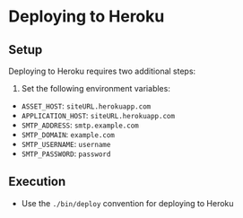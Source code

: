 # Deploying to Heroku

## Setup

Deploying to Heroku requires two additional steps:

1. Set the following environment variables:

- `ASSET_HOST`: `siteURL.herokuapp.com`
- `APPLICATION_HOST`: `siteURL.herokuapp.com`
- `SMTP_ADDRESS`: `smtp.example.com`
- `SMTP_DOMAIN`: `example.com`
- `SMTP_USERNAME`: `username`
- `SMTP_PASSWORD`: `password`

## Execution

- Use the `./bin/deploy` convention for deploying to Heroku
